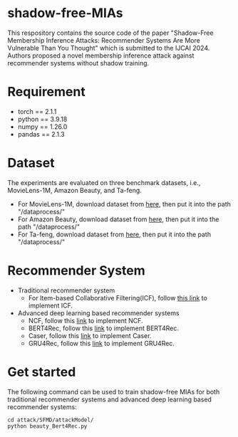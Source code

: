 # shadow-free-MIAs
This respository contains the source code of the paper "Shadow-Free Membership Inference Attacks: Recommender Systems Are More Vulnerable Than You Thought" which is submitted to the IJCAI 2024. Authors proposed a novel membership inference attack against recommender systems without shadow training. 
# Requirement
* torch == 2.1.1
* python == 3.9.18
* numpy == 1.26.0
* pandas == 2.1.3


# Dataset
The experiments are evaluated on three benchmark datasets, i.e., MovieLens-1M, Amazon Beauty, and Ta-feng. 
* For MovieLens-1M, download dataset from [here](https://grouplens.org/datasets/movielens/1m/), then put it into the path "/dataprocess/"
* For Amazon Beauty, download dataset from [here](https://cseweb.ucsd.edu/~jmcauley/datasets.html#amazon_reviews), then put it into the path "/dataprocess/"
* For Ta-feng, download dataset from [here](https://www.kaggle.com/datasets/chiranjivdas09/ta-feng-grocery-dataset), then put it into the path "/dataprocess/"

# Recommender System
* Traditional recommender system
  * For Item-based Collaborative Filtering(ICF), follow [this link](https://librecommender.readthedocs.io/en/latest/tutorial.html) to implement ICF.
* Advanced deep learning based recommender systems
  * NCF, follow this [link](https://librecommender.readthedocs.io/en/latest/tutorial.html) to implement NCF.
  * BERT4Rec, follow this [link](https://github.com/WZH-NLP/DL-MIA-KDD-2022/tree/main/DL-MIA-SR/Recommender/BERT4Rec-Pytorch-master) to implement BERT4Rec.
  * Caser, follow this [link](https://github.com/WZH-NLP/DL-MIA-KDD-2022/tree/main/DL-MIA-SR/Recommender/caser_pytorch-master) to implement Caser.
  * GRU4Rec, follow this [link](https://github.com/WZH-NLP/DL-MIA-KDD-2022/tree/main/DL-MIA-SR/Recommender/GRU4REC-pytorch-master) to implement GRU4Rec.


# Get started
The following command can be used to train shadow-free MIAs for both traditional recommender systems and advanced deep learning based recommender systems:
```
cd attack/SFMD/attackModel/
python beauty_Bert4Rec.py
```
